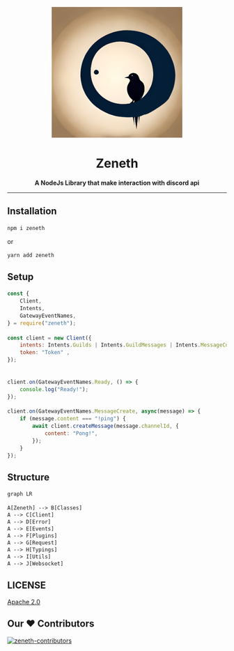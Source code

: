 <p align="center">
  <a href="https://aoi.js.org">
    <img width="300" src="./.github/assets/fabe735d-944c-4fbf-83f2-1eaf68cdf3d1.png" alt="aoijs">
  </a>
</p>

<h1 align="center">Zeneth</h1>

<div align="center">
  <b>A NodeJs Library that make interaction with discord api </b>
</div>

---

## Installation

```css
npm i zeneth
```
or
```css
yarn add zeneth
```

## Setup

```js
const {
    Client,
    Intents,
    GatewayEventNames,
} = require("zeneth");

const client = new Client({
    intents: Intents.Guilds | Intents.GuildMessages | Intents.MessageContent,
    token: "Token" ,
});


client.on(GatewayEventNames.Ready, () => {
    console.log("Ready!");
});

client.on(GatewayEventNames.MessageCreate, async(message) => {
    if (message.content === "!ping") {
        await client.createMessage(message.channelId, {
            content: "Pong!",
        });
    }
});
```

## Structure

```mermaid
graph LR

A[Zeneth] --> B[Classes]
A --> C[Client]
A --> D[Error]
A --> E[Events]
A --> F[Plugins]
A --> G[Request]
A --> H[Typings]
A --> I[Utils]
A --> J[Websocket]
```

## LICENSE

[Apache 2.0](./LICENSE)

## Our ♥️ Contributors

<a href="https://github.com/Akaruidevelopment/zeneth/graphs/contributors">
  <img src="https://contrib.rocks/image?repo=AkaruiDevelopment/zeneth"  alt="zeneth-contributors"/>
</a>
